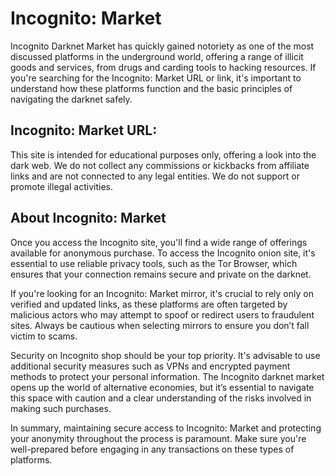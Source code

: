 # Incognito: Market
Incognito Darknet Market has quickly gained notoriety as one of the most discussed platforms in the underground world, offering a range of illicit goods and services, from drugs and carding tools to hacking resources. If you're searching for the Incognito: Market URL or link, it's important to understand how these platforms function and the basic principles of navigating the darknet safely.

## Incognito: Market URL:







This site is intended for educational purposes only, offering a look into the dark web. We do not collect any commissions or kickbacks from affiliate links and are not connected to any legal entities. We do not support or promote illegal activities.

## About Incognito: Market

Once you access the Incognito site, you'll find a wide range of offerings available for anonymous purchase. To access the Incognito onion site, it's essential to use reliable privacy tools, such as the Tor Browser, which ensures that your connection remains secure and private on the darknet.

If you're looking for an Incognito: Market mirror, it's crucial to rely only on verified and updated links, as these platforms are often targeted by malicious actors who may attempt to spoof or redirect users to fraudulent sites. Always be cautious when selecting mirrors to ensure you don’t fall victim to scams.

Security on Incognito shop should be your top priority. It's advisable to use additional security measures such as VPNs and encrypted payment methods to protect your personal information. The Incognito darknet market opens up the world of alternative economies, but it’s essential to navigate this space with caution and a clear understanding of the risks involved in making such purchases.

In summary, maintaining secure access to Incognito: Market and protecting your anonymity throughout the process is paramount. Make sure you're well-prepared before engaging in any transactions on these types of platforms.


